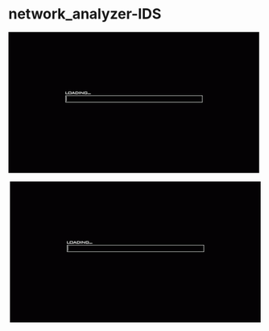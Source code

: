 # network_analyzer-IDS

![coming soon](https://github.com/dip-bash/img/blob/f0ebdffc4675bddf31fb821a9842c4437ac479a0/network_sniffer/loading.gif)

<div align="center"> <img src="https://github.com/dip-bash/img/blob/f0ebdffc4675bddf31fb821a9842c4437ac479a0/network_sniffer/loading.gif"> </div>
